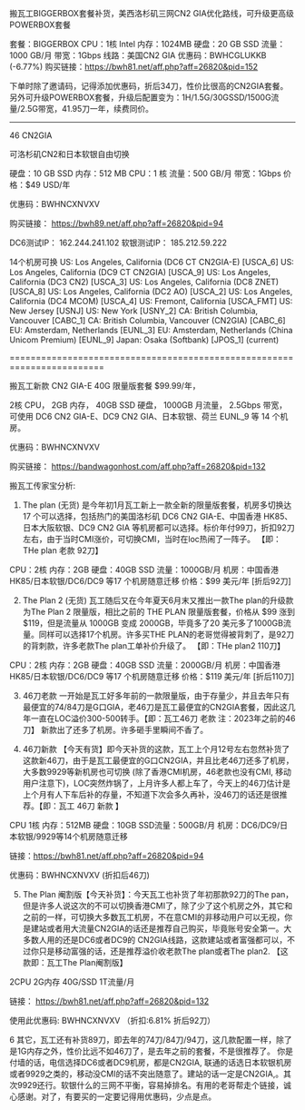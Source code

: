 
搬瓦工BIGGERBOX套餐补货，美西洛杉矶三网CN2 GIA优化路线，可升级更高级POWERBOX套餐

套餐：BIGGERBOX
CPU：1核 Intel
内存：1024MB
硬盘：20 GB SSD
流量：1000 GB/月
带宽：1Gbps
线路：美国CN2 GIA
优惠码：BWHCGLUKKB  (-6.77%)
购买链接：https://bwh81.net/aff.php?aff=26820&pid=152

下单时除了邀请码，记得添加优惠码，折后34刀，性价比很高的CN2GIA套餐。另外可升级POWERBOX套餐，升级后配置变为：1H/1.5G/30GSSD/1500G流量/2.5G带宽，41.95刀一年，续费同价。




*****************************************************************************

46 CN2GIA

可洛杉矶CN2和日本软银自由切换

硬盘：10 GB SSD
内存：512 MB
CPU：1 核
流量：500 GB/月
带宽：1Gbps
价格：$49 USD/年

优惠码：BWHNCXNVXV


购买链接：
https://bwh89.net/aff.php?aff=26820&pid=94

DC6测试IP： 162.244.241.102
软银测试IP： 185.212.59.222



14个机房可换
US: Los Angeles, California (DC6 CT CN2GIA-E) [USCA_6]
US: Los Angeles, California (DC9 CT CN2GIA) [USCA_9]
US: Los Angeles, California (DC3 CN2) [USCA_3]
US: Los Angeles, California (DC8 ZNET) [USCA_8]
US: Los Angeles, California (DC2 AO) [USCA_2]
US: Los Angeles, California (DC4 MCOM) [USCA_4]
US: Fremont, California [USCA_FMT]
US: New Jersey [USNJ]
US: New York [USNY_2]
CA: British Columbia, Vancouver [CABC_1]
CA: British Columbia, Vancouver (CN2GIA) [CABC_6]
EU: Amsterdam, Netherlands [EUNL_3]
EU: Amsterdam, Netherlands (China Unicom Premium) [EUNL_9]
Japan: Osaka (Softbank) [JPOS_1] (current)



========================================================================

搬瓦工新款 CN2 GIA-E 40G 限量版套餐 $99.99/年，

2核 CPU，
2GB 内存，
40GB SSD 硬盘，
1000GB 月流量，
2.5Gbps 带宽，
可使用 DC6 CN2 GIA-E、DC9 CN2 GIA、日本软银、荷兰 EUNL_9 等 14 个机房。

优惠码：BWHNCXNVXV

购买链接：
https://bandwagonhost.com/aff.php?aff=26820&pid=132




搬瓦工传家宝分析:

1. The plan (无货) 是今年初1月瓦工新上一款全新的限量版套餐，机房多切换达 17 个可以选择，包括热门的美国洛杉矶 DC6 CN2 GIA-E、中国香港 HK85、日本大阪软银、DC9 CN2 GIA 等机房都可以选择。标价年付99刀，折扣92刀左右，由于当时CMI涨价，可切换CMI，当时在loc热闹了一阵子。 【即：THe plan 老款 92刀】

CPU：2核  内存：2GB   硬盘：40GB SSD  流量：1000GB/月   机房：中国香港 HK85/日本软银/DC6/DC9 等17 个机房随意迁移   价格：$99 美元/年 [折后92刀]  

2. The Plan 2 (无货) 瓦工随后又在今年夏天6月末又推出一款The plan的升级款为The Plan 2 限量版，相比之前的 THE PLAN 限量版套餐，价格从 $99 涨到 $119，但是流量从 1000GB 变成 2000GB，毕竟多了20 美元多了1000GB流量。同样可以选择17个机房。许多买THE PLAN的老哥觉得被背刺了，是92刀的背刺款，许多老款The plan工单补价升级了。 【即：THe plan2 110刀】

CPU：2核  内存：2GB   硬盘：40GB SSD   流量：2000GB/月  机房：中国香港 HK85/日本软银/DC6/DC9 等17 个机房随意迁移   价格：$119 美元/年  [折后110刀]  

3. 46刀老款 一开始是瓦工好多年前的一款限量版，由于存量少，并且去年只有最便宜的74/84刀是G口GIA，老46刀是瓦工最便宜的CN2GIA套餐，因此这几年一直在LOC溢价300-500转手。【即：瓦工46刀 老款 注：2023年之前的46刀】 新款出了还多了机房。许多砸手里瞬间不香了。

4.  46刀新款 【今天有货】即今天补货的这款，瓦工上个月12号左右忽然补货了这款新46刀，由于是瓦工最便宜的G口CN2GIA，并且比老46刀还多了机房，大多数9929等新机房也可切换 (除了香港CMI机房，46老款也没有CMI, 移动用户注意下)，LOC突然炸锅了，上月许多人都上车了，今天上的46刀估计是上个月有人下车后补的存量，不知道下次会多久再补，没46刀的话还是很推荐。【即：瓦工 46刀 新款 】

CPU 1核   内存：512MB  硬盘：10GB SSD流量：500GB/月  机房：DC6/DC9/日本软银/9929等14个机房随意迁移      

链接：https://bwh81.net/aff.php?aff=26820&pid=94

优惠码：BWHNCXNVXV  (折扣后46刀)

5. The Plan 阉割版【今天补货】：今天瓦工也补货了年初那款92刀的The pan，但是许多人说这次的不可以切换香港CMI了，除了少了这个机房之外，其它和之前的一样，可切换大多数瓦工机房，不在意CMI的非移动用户可以无视，你是建站或者用大流量CN2GIA的话还是推荐自己购买，毕竟账号安全第一。大多数人用的还是DC6或者DC9的 CN2GIA线路，这款建站或者富强都可以，不过你只是移动富强的话，还是推荐溢价收老款The plan或者The plan2.   【这款即：瓦工The Plan阉割版】

2CPU 2G内存 40G/SSD 1T流量/月

链接： https://bwh81.net/aff.php?aff=26820&pid=132

使用此优惠码: BWHNCXNVXV （折扣:6.81% 折后92刀）

6  其它，瓦工还有补货89刀，即去年的74刀/84刀/94刀，这几款配置一样，除了是1G内存之外，性价比远不如46刀了，是去年之前的套餐，不是很推荐了。 你是付墙的话，电信选择DC6或者DC9机房，都是CN2GIA,  联通的话选日本软银机房或者9929之类的，移动没CMI的话不突出随意了。建站的话一定是CN2GIA,。其次9929还行。软银什么的三网不平衡，容易掉排名。有用的老哥帮走个链接，诚心感谢。对了，有要买的一定要记得用优惠码，少点是点。
